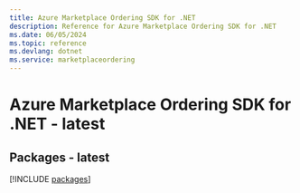 ```yaml
---
title: Azure Marketplace Ordering SDK for .NET
description: Reference for Azure Marketplace Ordering SDK for .NET
ms.date: 06/05/2024
ms.topic: reference
ms.devlang: dotnet
ms.service: marketplaceordering
---
```

# Azure Marketplace Ordering SDK for .NET - latest
## Packages - latest
[!INCLUDE [packages](marketplace-ordering-index.md)]